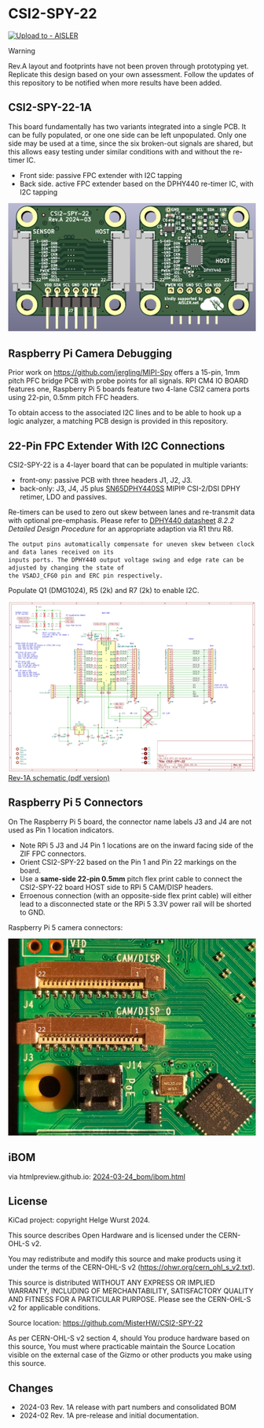 # CSI2-SPY-22

[![Upload to - AISLER](https://img.shields.io/badge/Upload_to_-AISLER-ff8000)](https://aisler.net/p/new?url=https://raw.githubusercontent.com/MisterHW/CSI2-SPY-22/master/CSI2-SPY-22-1A/CSI2-SPY-22-1A.kicad_pcb&ref=github)

> [!WARNING]  
> Rev.A layout and footprints have not been proven through prototyping yet. Replicate this design based on your own assessment. Follow the updates of this repository to be notified when more results have been added.

## CSI2-SPY-22-1A 

This board fundamentally has two variants integrated into a single PCB. It can be fully populated, or one one side can be left unpopulated. Only one side may be used at a time, since the six broken-out signals are shared, but this allows easy testing under similar conditions with and without the re-timer IC.

- Front side: passive FPC extender with I2C tapping
- Back side. active FPC extender based on the DPHY440 re-timer IC, with I2C tapping

![](CSI2-SPY-22-1A/output/RevA_3D_views.png)

## Raspberry Pi Camera Debugging

Prior work on https://github.com/jergling/MIPI-Spy offers a 15-pin, 1mm pitch PFC bridge PCB with probe points for all signals. RPI CM4 IO BOARD features one, Raspberry Pi 5 boards feature two 4-lane CSI2 camera ports using 22-pin, 0.5mm pitch FFC headers. 

To obtain access to the associated I2C lines and to be able to hook up a logic analyzer, a matching PCB design is provided in this repository.


## 22-Pin FPC Extender With I2C Connections

CSI2-SPY-22 is a 4-layer board that can be populated in multiple variants:
- front-ony: passive PCB with three headers J1, J2, J3.
- back-only: J3, J4, J5 plus [SN65DPHY440SS](https://www.ti.com/product/SN65DPHY440SS) MIPI® CSI-2/DSI DPHY retimer, LDO and passives. 

Re-timers can be used to zero out skew between lanes and re-transmit data with optional pre-emphasis. Please refer to  [DPHY440 datasheet](https://www.ti.com/lit/ds/symlink/sn65dphy440ss.pdf)  *8.2.2
Detailed Design Procedure* for an appropriate adaption via R1 thru R8.

	The output pins automatically compensate for uneven skew between clock and data lanes received on its 
	inputs ports. The DPHY440 output voltage swing and edge rate can be adjusted by changing the state of
	the VSADJ_CFG0 pin and ERC pin respectively.


Populate Q1 (DMG1024), R5 (2k) and R7 (2k) to enable I2C. 

![RevA_schematic](CSI2-SPY-22-1A/output/RevA_schematic.PNG)
[Rev-1A schematic (pdf version)](CSI2-SPY-22-1A/output/RevA_schematic.pdf)

## Raspberry Pi 5 Connectors

On The Raspberry Pi 5 board, the connector name labels J3 and J4 are not used as Pin 1 location indicators. 
- Note RPi 5 J3 and J4 Pin 1 locations are on the inward facing side of the ZIF FPC connectors.
- Orient CSI2-SPY-22 based on the Pin 1 and Pin 22 markings on the board.
- Use a **same-side 22-pin 0.5mm** pitch flex print cable to connect the CSI2-SPY-22 board HOST side to RPi 5 CAM/DISP headers.
- Erroenous connection (with an opposite-side flex print cable) will either lead to a disconnected state or the RPi 5 3.3V power rail will be shorted to GND.

Raspberry Pi 5 camera connectors:

![](CSI2-SPY-22-1A/setup/Pi5_J3_J4_orientations.jpg)

## iBOM

via htmlpreview.github.io: [2024-03-24_bom/ibom.html](http://htmlpreview.github.io/?https://github.com/MisterHW/CSI2-SPY-22/blob/master/CSI2-SPY-22-1A/output/2024-03-24_bom/ibom.html) 

## License

KiCad project: copyright Helge Wurst 2024.

This source describes Open Hardware and is licensed under the CERN-OHL-S v2.

You may redistribute and modify this source and make products using it under the terms of the CERN-OHL-S v2 (https://ohwr.org/cern_ohl_s_v2.txt).

This source is distributed WITHOUT ANY EXPRESS OR IMPLIED WARRANTY, INCLUDING OF MERCHANTABILITY, SATISFACTORY QUALITY AND FITNESS FOR A PARTICULAR PURPOSE. Please see the CERN-OHL-S v2 for applicable conditions.

Source location: https://github.com/MisterHW/CSI2-SPY-22

As per CERN-OHL-S v2 section 4, should You produce hardware based on this source, You must where practicable maintain the Source Location visible on the external case of the Gizmo or other products you make using this source.

## Changes

- 2024-03 Rev. 1A release with part numbers and consolidated BOM
- 2024-02 Rev. 1A pre-release and initial documentation.

